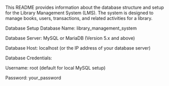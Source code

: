 This README provides information about the database structure and setup for the Library Management System (LMS). The system is designed to manage books, users, transactions, and related activities for a library.

Database Setup
Database Name: library_management_system

Database Server: MySQL or MariaDB (Version 5.x and above)

Database Host: localhost (or the IP address of your database server)

Database Credentials:

Username: root (default for local MySQL setup)

Password: your_password 
